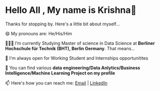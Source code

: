 # Hello All , My name is Krishna👋


Thanks for stopping by. Here's a little bit about myself...

😄 My pronouns are: He/His/Him

🧑🏻‍🏫 I’m currently Studying Master of science in Data Science at **Berliner Hochschule für Technik (BHT), Berlin Germany**. That means...

👯 I'm always open for Working Student and Internships opportunitites

🤘 You can find various **data engineering/Data Anlytics/Business Intelligence/Machine Learning Project on my profile**

📫 Here's how you can reach me: [Email](krishna.narwade.de@gmail.com) | [LinkedIn](https://www.linkedin.com/in/krishna-n/)
